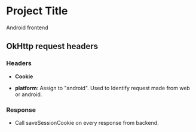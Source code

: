 # Project Title

Android frontend

## OkHttp request headers
### Headers

- **Cookie**

- **platform**: Assign to "android". Used to Identify request made from web or android.

### Response
- Call saveSessionCookie on every response from backend.
